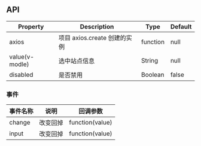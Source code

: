 ## API

| Property       | Description                  | Type          | Default |
| -------------- | ---------------------------- | ------------- | ------- |
| axios          | 项目 axios.create 创建的实例  | function      | null    |
| value(v-modle) | 选中站点信息                  | String        | null    |
| disabled       | 是否禁用                      | Boolean       | false   |

### 事件

| 事件名称 | 说明     | 回调参数        |
| -------- | -------- | --------------- |
| change   | 改变回掉 | function(value) |
| input    | 改变回掉 | function(value) |
